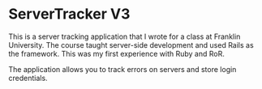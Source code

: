 # ServerTracker V3

This is a server tracking application that I wrote for a class at Franklin University.  The course taught server-side development and used Rails as the framework.  This was my first experience with Ruby and RoR.

The application allows you to track errors on servers and store login credentials.
